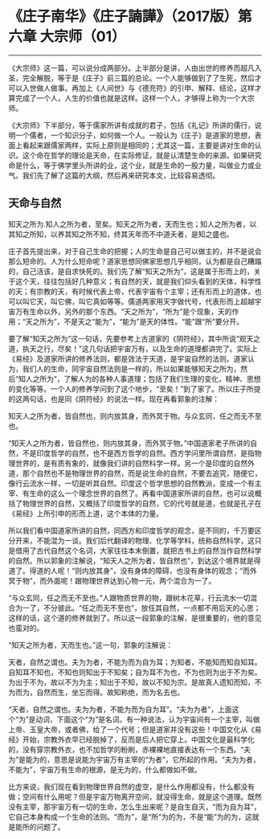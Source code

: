 # 《庄子南华》《庄子諵譁》（2017版）第六章 大宗师（01）

------

《大宗师》这一篇，可以说分成两部分。上半部分是讲，人由出世的修养而超凡入圣，完全解脱，等于是《庄子》前三篇的总论。一个人能够做到了了生死，然后才可以入世做人做事。再加上《人间世》与《德充符》的引申、解释、结论，这样才算完成了一个人，人生的价值也就是这样。这样一个人，才够得上称为一个大宗师。

《大宗师》下半部分，等于儒家所讲有成就的君子，包括《礼记》所讲的儒行，说明一个儒者，一个知识分子，如何做一个人。一般认为《庄子》是道家的思想，表面上看起来跟儒家两样，实际上原则是相同的；尤其这一篇，主要是讲对生命的认识。这个命在哲学的理论是天命，在实际修证，就是认清楚生命的来源。如果研究命是什么，等于佛学里头所讲的业，这个业，就是生命的一股力量，叫做业力或业气。我们先了解了这篇的大纲，然后再来研究本文，比较容易透彻。

## 天命与自然

知天之所为.知人之所为者，至矣。知天之所为者，天而生也；知人之所为者，以其知之所知，以养其知之所不知，终其天年而不中道夭者，是知之盛也。

庄子首先提出来，对于自己生命的把握；人的生命是自己可以做主的，并不是说会那么短命的。人为什么短命呢？道家思想同佛家思想几乎相同，认为都是自己糟蹋的，自己活该，是自求快死的。我们先了解“知天之所为”，这是属于形而上的，关于这个天，往往包括好几种意义；有自然的天，就是我们仰头看到的天体，科学性的天；有宗教的天，有时候代表上帝，代表宇宙有个主宰；还有形而上的道体，也可以叫它天，叫它佛，叫它真如等等。儒道两家用天字做代号，代表形而上超越宇宙万有生命以外，另外的那个东西。“天之所为”，“所为”是个现象，天的作用；“天之所为”，不是天之“能为”，“能为”是天的体性。“能”跟“所”要分开。

要了解“知天之所为”这一句话，先要参考上古道家的《阴符经》，其中所说“观天之道，执天之行，尽矣！”这几句话把宇宙万有，以及生命的道理都讲完了。实际上《易经》及道家所讲的修养法则，都是效法于天道，是宇宙自然的法则。道家认为，我们人的生命，同宇宙自然法则是一样的，所以如果能够知天之所为，然后“知人之所为”，了解人为的各种人事道理；包括了我们生理的变化，精神、思想的变化等等。一个人的修养学问到了这个地步，“至矣！”到了家了。所以庄子所提的这两句话，也是同《阴符经》的说法一样。现在再看郭象的注解：

知天人之所为者，皆自然也，则内放其身，而外冥于物。与众玄同，任之而无不至也。

“知天人之所为者，皆自然也，则内放其身，而外冥于物。”中国道家老子所讲的自然，不是印度哲学的自然，也不是西方哲学的自然。西方学问里所谓自然，是指物理世界的，是有质有象的，就像我们讲的自然科学一样。另一个是印度的自然外道，那个自然也不是物理世界的自然，而是说生命的自然，不要去追究，随便它，像行云流水一样，一切是听其自然。印度这个哲学思想的自然教派，变成一个有主宰、有生命的这么一个理念世界的自然了。再看中国道家所讲的自然，也可以说概括了物理世界的自然，又概括了印度哲学的自然，它的代号就是道，也就是孔子在《易经》上所引申的形而上道，这个本体的力量。

所以我们看中国道家所讲的自然，同西方和印度哲学的观念，是不同的，千万要区分开来，不能混为一谈。我们后代翻译的物理、化学等学科，统称自然科学，这只是借用了古代自然这个名词，大家往往本末倒置，就把古书上的自然当作自然科学的自然。所以郭象的注解说，“知天人之所为者，皆自然也”，到达这个境界就是得道了。得道的人呢！“则内放其身”，没有身体的障碍，也没有身体的观念；“而外冥于物”，而外面呢！跟物理世界达到心物一元，两个混合为一了。

“与众玄同，任之而无不至也。”人跟物质世界的物，跟树木花草，行云流水一切混合为一了，不分彼此。“任之而无不至也”，放任其自然，一点都不用后天的心思；这样的话，这个道的修养就到了。所以这一段郭象的注解，是很重要的，他的意见也蛮对的。

“知天之所为者，天而生也。”这一句，郭象的注解说：

天者，自然之谓也。夫为为者，不能为而为自为耳；为知者，不能知而知自知耳。自知耳不知也，不知也则知出于不知矣；自为耳不为也，不为也则为出于不为矣。为出于不为，故以不为为主；知出于不知，故以不知为宗。是故真人遗知而知，不为而为，自然而生，坐忘而得。故知称绝，而为名去也。

“天者，自然之谓也。夫为为者，不能为而为自为耳”。“夫为为者”，上面这个“为”是动词，下面这个“为”是名词。有一种说法，认为宇宙间有一个主宰，叫做上帝、玉皇大帝，或者佛，给了一个代号；但是道家并没有这些！中国文化从《易经》开始，宗教外衣早已经脱掉了，反而是后人把它穿上。中国文化是最科学化的，没有穿宗教外衣，也不加哲学的粉刷，赤裸裸地直接表达有一个东西。“夫为”是能为的，意思是说能为宇宙万有主宰的“为者”，它所起的作用。“夫为为者，不能为”，宇宙万有生命的根源，是无为的，什么都做如不做。

比方来说，我们现在看到物理世界自然的虚空，是什么作用都没有，什么都没有做；空间有什么用呢？但是宇宙万物离开空间，就没得生命，就是这个道理。既然没有主宰，那宇宙万有一切的生命，怎么生出来呢？是自生自灭，“而为自为耳”，它自己本身构成一个生命的法则。“而为”，是“所”为的为，不是“能”为的为，这就是能所的问题了。